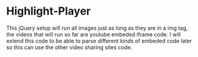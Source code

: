 Highlight-Player
================

This jQuery setup will run all images just as long as they are in a img tag, the videos that will run so far are youtube embeded iframe code. I will extend this code to be able to parse different kinds of embeded code later so this can use the other video sharing sites code.
